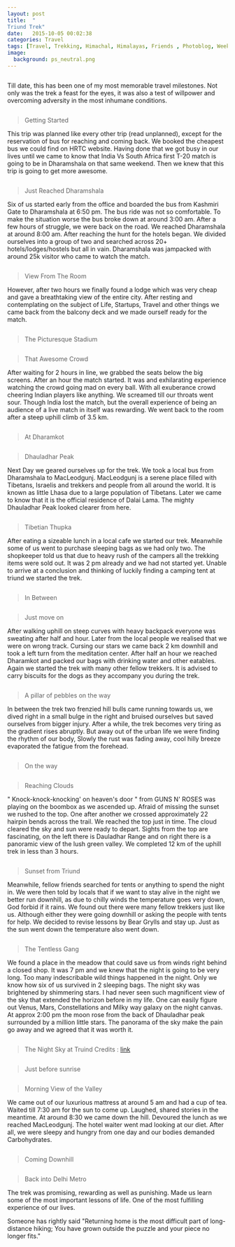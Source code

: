 ```yaml
---
layout: post
title:  "
Triund Trek"
date:   2015-10-05 00:02:38
categories: Travel
tags: [Travel, Trekking, Himachal, Himalayas, Friends , Photoblog, WeekendDiaries]
image:
  background: ps_neutral.png
---
```

<img src="https://i.imgur.com/TvEtdlr.png" alt="">

Till date, this has been one of my most memorable travel milestones. Not only was the trek a feast for the eyes, it was also a test of willpower and overcoming adversity in the most inhumane conditions.

<img src="https://i.imgur.com/8Es3nr2.jpg" alt="">

>Getting Started

This trip was planned like every other trip (read unplanned), except for the reservation of bus for reaching and coming back. We booked the cheapest bus we could find on HRTC website. Having done that we got busy in our lives until we came to know that India Vs South Africa first T-20 match is going to be in Dharamshala on that same weekend. Then we knew that this trip is going to get more awesome.

<img src="https://i.imgur.com/fWaBgvQ.jpg" alt="">

>Just Reached Dharamshala

Six of us started early from the office and boarded the bus from Kashmiri Gate to Dharamshala at 6:50 pm. The bus ride was not so comfortable. To make the situation worse the bus broke down at around 3:00 am. After a few hours of struggle, we were back on the road. We reached Dharamshala at around 8:00 am. After reaching the hunt for the hotels began. We divided ourselves into a group of two and searched across 20+ hotels/lodges/hostels but all in vain. Dharamshala was jampacked with around 25k visitor who came to watch the match.

<img src="https://i.imgur.com/6gSpFcJ.jpg" alt="">

>View From The Room

However, after two hours we finally found a lodge which was very cheap and gave a breathtaking view of the entire city. After resting and contemplating on the subject of Life, Startups, Travel and other things we came back from the balcony deck and we made ourself ready for the match.

<img src="https://i.imgur.com/TCwZAeT.jpg" alt="">

>The Picturesque Stadium

<img src="https://i.imgur.com/MuRyFhS.jpg" alt="">

>That Awesome Crowd

After waiting for 2 hours in line, we grabbed the seats below the big screens. After an hour the match started. It was and exhilarating experience watching the crowd going mad on every ball. With all exuberance crowd cheering Indian players like anything. We screamed till our throats went sour. Though India lost the match, but the overall experience of being an audience of a live match in itself was rewarding. We went back to the room after a steep uphill climb of 3.5 km.

<img src="https://i.imgur.com/bKVuviT.jpg" alt="">

>At Dharamkot

<img src="https://i.imgur.com/mJ8Tnff.jpg" alt="">

>Dhauladhar Peak

Next Day we geared ourselves up for the trek. We took a local bus from Dharamshala to MacLeodgunj. MacLeodgunj is a serene place filled with Tibetans, Israelis and trekkers and people from all around the world. It is known as little Lhasa due to a large population of Tibetans. Later we came to know that it is the official residence of Dalai Lama. The mighty Dhauladhar Peak looked clearer from here.

<img src="https://i.imgur.com/L1lNPhR.jpg" alt="">

>Tibetian Thupka

After eating a sizeable lunch in a local cafe we started our trek. Meanwhile some of us went to purchase sleeping bags as we had only two. The shopkeeper told us that due to heavy rush of the campers all the trekking items were sold out. It was 2 pm already and we had not started yet. Unable to arrive at a conclusion and thinking of luckily finding a camping tent at triund we started the trek.

<img src="https://i.imgur.com/ejDsvuo.jpg" alt="">

>In Between

<img src="https://i.imgur.com/04UysFB.jpg" alt="">

>Just move on

After walking uphill on steep curves with heavy backpack everyone was sweating after half and hour. Later from the local people we realised that we were on wrong track. Cursing our stars we came back 2 km downhill and took a left turn from the meditation center. After half an hour we reached Dharamkot and packed our bags with drinking water and other eatables. Again we started the trek with many other fellow trekkers. It is advised to carry biscuits for the dogs as they accompany you during the trek.

<img src="https://i.imgur.com/uQ5JiGa.jpg" alt="">

>A pillar of pebbles on the way

In between the trek two frenzied hill bulls came running towards us, we dived right in a small bulge in the right and bruised ourselves but saved ourselves from bigger injury. After a while, the trek becomes very tiring as the gradient rises abruptly. But away out of the urban life we were finding the rhythm of our body, Slowly the rust was fading away, cool hilly breeze evaporated the fatigue from the forehead.

<img src="https://i.imgur.com/Q7t6IUp.jpg" alt="">

>On the way

<img src="https://i.imgur.com/O49c1e2.jpg" alt="">

>Reaching Clouds

" Knock-knock-knocking' on heaven's door " from GUNS N' ROSES was playing on the boombox as we ascended up. Afraid of missing the sunset we rushed to the top. One after another we crossed approximately 22 hairpin bends across the trail. We reached the top just in time. The cloud cleared the sky and sun were ready to depart. Sights from the top are fascinating, on the left there is Dauladhar Range and on right there is a panoramic view of the lush green valley. We completed 12 km of the uphill trek in less than 3 hours.

<img src="https://i.imgur.com/tyFhYFD.jpg" alt="">

>Sunset from Triund

Meanwhile, fellow friends searched for tents or anything to spend the night in. We were then told by locals that if we want to stay alive in the night we better run downhill, as due to chilly winds the temperature goes very down,  God forbid if it rains. We found out there were many fellow trekkers just like us. Although either they were going downhill or asking the people with tents for help. We decided to revise lessons by Bear Grylls and stay up. Just as the sun went down the temperature also went down.

<img src="https://i.imgur.com/4yrGFq0.jpg" alt="">

>The Tentless Gang

We found a place in the meadow that could save us from winds right behind a closed shop. It was 7 pm and we knew that the night is going to be very long. Too many indescribable wild things happened in the night. Only we know how six of us survived in 2 sleeping bags. The night sky was brightened by shimmering stars. I had never seen such magnificent view of the sky that extended the horizon before in my life. One can easily figure out Venus, Mars, Constellations and Milky way galaxy on the night canvas. At approx 2:00 pm the moon rose from the back of Dhauladhar peak surrounded by a million little stars. The panorama of the sky make the pain go away and we agreed that it was worth it.

<img src="https://i.imgur.com/o9HJljM.jpg" alt="">

>The Night Sky at Truind Credits : <a href="https://travellinghigh.wordpress.com/2014/06/15/kareri-lake-trek/_dsc0137/"> link</a>

<img src="https://i.imgur.com/Whfm1Jf.jpg" alt="">

>Just before sunrise

<img src="https://i.imgur.com/ksJGvNz.jpg" alt="">

> Morning View of the Valley

We came out of our luxurious mattress at around 5 am and had a cup of tea. Waited till 7:30 am for the sun to come up. Laughed, shared stories in the meantime. At around 8:30 we came down the hill.
Devoured the lunch as we reached MacLeodgunj. The hotel waiter went mad looking at our diet. After all, we were sleepy and hungry from one day and our bodies demanded Carbohydrates.

<img src="https://i.imgur.com/gb2nHw8.jpg" alt="">

>Coming Downhill

<img src="https://i.imgur.com/HlJ6x1j.jpg" alt="">

>Back into Delhi Metro

The trek was promising, rewarding as well as punishing. Made us learn some of the most important lessons of life.
One of the most fulfilling experience of our lives.

Someone has rightly said "Returning home is the most difficult part of long-distance hiking; You have grown outside the puzzle and your piece no longer fits."
